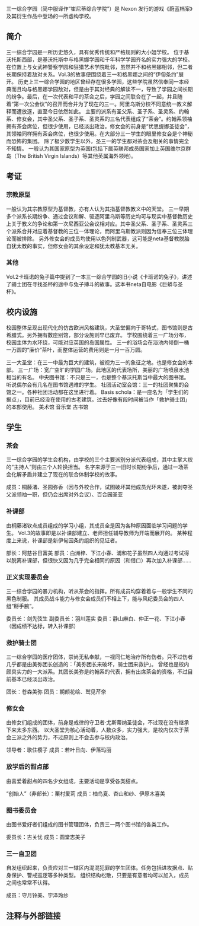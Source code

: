 三一综合学园（简中服译作“崔尼蒂综合学院”）是 Nexon 发行的游戏《蔚蓝档案》及其衍生作品中登场的一所虚构学校。

## 简介

三一综合学园是一所历史悠久，具有优秀传统和严格规则的大小姐学校。
位于基沃托斯西部，是基沃托斯中与格黑娜学园和千年科学学园齐名的实力强大的学校。在位置上与女武神警察学园和狂猎艺术学院毗邻，虽然并不和格黑娜相邻，但二者长期保持着敌对关系。Vol.3的故事便围绕着三一和格黑娜之间的“伊甸条约”展开。
历史上三一综合学园的地区曾经存在很多学园，这些学院虽然信奉同一本经典而且均与格黑娜学园敌对，但是由于其对经典的解读不一，导致了学园之间长期的纷争。最后，在一次代表和平的茶会之后，学园之间联合在了一起，并且随着“第一次公会议”的召开而合并为了现在的三一。阿里乌斯分校不同意统一教义解释而遭放逐，直至今日依然如此。
主要的派系有圣父系、圣子系、圣灵系、约翰系、修女会，其中圣父系、圣子系、圣灵系的三名代表组成了“茶会”。约翰系领袖拥有茶会席位，但很少使用，已经淡出政治。修女会的前身是“优思缇娜圣徒会”，其领袖同样拥有茶会席位，也很少使用。在大部分三一学生的眼里修女会是个神秘而恐怖的集团。
除了极少数学生以外，圣三一的学生都对茶会及相关的事情完全不知情。
一般认为其国家原型为英国(包括下属英联邦成员国家加上英国维尔京群岛（The British Virgin Islands）等其他英属海外领地)。

## 考证

### 宗教原型
一般认为其宗教原型为基督教，亦有人认为其指基督教教义中的天堂。
三一早期多个派系长期纷争、通过会议和解、驱逐阿里乌斯等历史均可与现实中基督教历史上关于教义的争论和第一次尼西亚公会议相对应。其中圣父系、圣子系、圣灵系三个派系合并对应着基督教的三位一体理论，而阿里乌斯教派则因为信奉三位三体理论而被排除。
另外修女会的成员均使用以色列制武器，这可能是neta基督教脱胎自犹太教的事实，但修女会的其余设定和犹太教基本无关。

### 其他
Vol.2卡班诺的兔子篇中提到了一本三一综合学园的旧小说《卡班诺的兔子》，讲述了骑士团在寻找圣杯的途中与兔子搏斗的故事。这本书neta自电影《巨蟒与圣杯》。

## 校内设施
校园整体呈现出现代化的仿古欧洲风格建筑，大圣堂偏向于哥特式，图书馆则是古希腊式。另外拥有数座别馆，部分设施则早已废弃。
学校围绕着三一广场分布，校园主体为水环绕，可能对应英国的岛国属性。
三一的浴场会在浴池内倾倒一桶一万圆的“廉价”茶叶，而整体运营的费用则是一月一百万圆。

三一大圣堂：在三一中最为巨大的建筑，被视为三一的象征之地。也是修女会的本部。
三一广场：宽广空旷的学园广场。此地区的代表场所，美丽的广场喷泉水池相当的有名。
中央图书馆：不只是三一，也是整个基沃托斯当中最大的图书馆。听说偶尔会有几名在图书馆遇难的学生。
社团活动室会馆：三一的社团聚集的会馆之一。各种社团活动都在这里进行着。
Basis schola：是一座名为「学生们的据点」，目前已经没在使用的古老建筑。过去好像有段时间被当作「救护骑士团」的本部使用。
美术馆
音乐堂
古书馆

## 学生

### 茶会
三一综合学园的学生会机构，由学校的三个主要派别分派代表组成，其中主掌大权的“主持人”则由三个人轮换担当。
名字来源于三一旧时长期纷争后，通过一场茶会化解矛盾并建立了现在的联合体制学校的故事。

成员：桐藤渚、圣园弥香（因与外校合作，试图破坏其他成员光环未遂，被剥夺圣父派领袖一职，但仍会出席对外会议）、百合园圣亚

### 补课部
由桐藤渚钦点成员组成的学习小组，其成员全是因为各种原因面临学习问题的学生。
Vol.3的故事即是以补课部建立、老师担任辅导教师为开端而展开的。
某种程度上来说，补课部是新伊甸园条约组织的见证者。

部长：阿慈谷日富美
部员：白洲梓、下江小春、浦和花子虽然四人均通过考试得以脱离补课部，但很快又因为几乎完全相同的原因（和借口）再次加入补课部……

### 正义实现委员会
三一综合学园的暴力机构，听从茶会的指挥。所有成员均穿着着与一般学生不同的黑色制服。
其成员战斗能力与修女会成员们不相上下，能与风纪委员会的四人组“掰手腕”。

委员长：剑先弦生
副委员长：羽川莲实
委员：静山麻白、仲正一花、下江小春（因成绩不达标，转入补课部）

### 救护骑士团
三一综合学园的医疗团体，崇尚无私奉献，一视同仁地治疗所有伤者。只不过伤者几乎都是由美弥团长创造的：「美弥团长来破坏，骑士团来救护」。
曾经也是校内颇具实力的一大派系。其团长美弥是约翰系的代表，拥有出席茶会的资格，不过目前基本已经淡出政治。

团长：苍森美弥
团员：朝颜花绘、鹫见芹奈

### 修女会
由修女们组成的团体，前身是戒律的守卫者·尤斯蒂纳圣徒会，不过现在没有继承下来太多东西。
以大圣堂为核心活动着，人数众多，实力强大，是校内仅次于茶会三派之外的势力，不过原则上不会去参与校内政治。

领导者：歌住樱子
成员：若叶日向、伊落玛丽

### 放学后的甜点部
由喜爱着甜点的四名少女组成，主要活动是享受各类甜点。

“创始人”（非部长）：栗村爱莉
成员：柚鸟夏、杏山和纱、伊原木喜美

### 图书委员会
由图书爱好者们组成的图书管理团体，负责三一两个图书馆的各类工作。

委员长：古关忧
成员：圆堂志美子

### 三一自卫团
自发组织起来，负责应对三一辖区内混混犯罪的学生团体。任务包括进攻据点、贴身保护、警戒巡逻等多种类型。
组织结构松散，只要是有意者均可以加入，成员之间也常常不认得。

成员：守月铃美、宇泽玲纱

## 注释与外部链接